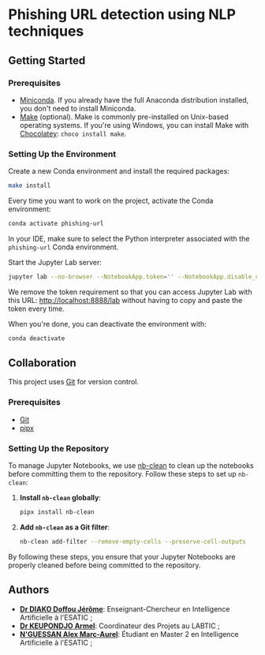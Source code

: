 # Phishing URL detection using NLP techniques

## Getting Started

### Prerequisites

- [Miniconda](https://docs.conda.io/en/latest/miniconda.html). If you already have the full Anaconda distribution installed, you don't need to install Miniconda.
- [Make](https://www.gnu.org/software/make/) (optional). Make is commonly pre-installed on Unix-based operating systems. If you're using Windows, you can install Make with [Chocolatey](https://chocolatey.org/): `choco install make`.

### Setting Up the Environment

Create a new Conda environment and install the required packages:

```bash
make install
```

Every time you want to work on the project, activate the Conda environment:

```bash
conda activate phishing-url
```

In your IDE, make sure to select the Python interpreter associated with the `phishing-url` Conda environment.

Start the Jupyter Lab server:

```bash
jupyter lab --no-browser --NotebookApp.token='' --NotebookApp.disable_check_xsrf=True
```

We remove the token requirement so that you can access Jupyter Lab with this URL: <http://localhost:8888/lab> without having to copy and paste the token every time.

When you're done, you can deactivate the environment with:

```bash
conda deactivate
```

## Collaboration

This project uses [Git](https://git-scm.com/doc) for version control.

### Prerequisites

- [Git](https://git-scm.com/doc)
- [pipx](https://github.com/pypa/pipx)

### Setting Up the Repository

To manage Jupyter Notebooks, we use [nb-clean](https://github.com/srstevenson/nb-clean) to clean up the notebooks before committing them to the repository. Follow these steps to set up `nb-clean`:

1. **Install `nb-clean` globally**:
    ```bash
    pipx install nb-clean
    ```

2. **Add `nb-clean` as a Git filter**:
    ```bash
    nb-clean add-filter --remove-empty-cells --preserve-cell-outputs
    ```

By following these steps, you ensure that your Jupyter Notebooks are properly cleaned before being committed to the repository.

## Authors

- **[Dr DIAKO Doffou Jérôme](https://ci.linkedin.com/in/dr-diako-j%C3%A9r%C3%B4me-1972b485)**: Enseignant-Chercheur en Intelligence Artificielle à l'ESATIC ;
- **[Dr KEUPONDJO Armel](#)**: Coordinateur des Projets au LABTIC ;
- **[N'GUESSAN Alex Marc-Aurel](https://marcaureln.com)**: Étudiant en Master 2 en Intelligence Artificielle à l'ESATIC ;
